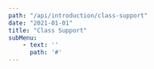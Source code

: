 ```yaml
---
path: "/api/introduction/class-support"
date: "2021-01-01"
title: "Class Support"
subMenu: 
    - text: ''
      path: '#'
---
```



